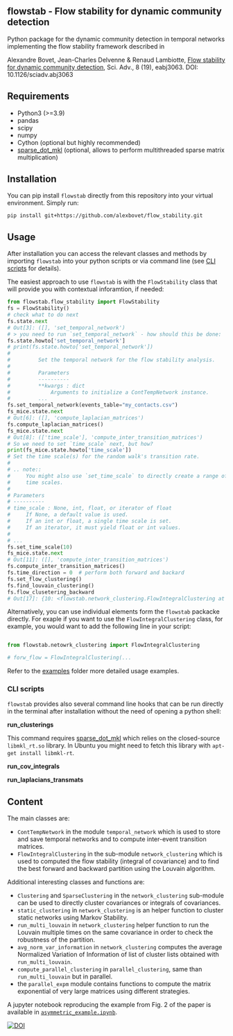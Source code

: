 ## flowstab - Flow stability for dynamic community detection
Python package for the dynamic community detection in temporal networks implementing the flow stability framework described in 

Alexandre Bovet, Jean-Charles Delvenne & Renaud Lambiotte,
[Flow stability for dynamic community detection](https://www.science.org/doi/10.1126/sciadv.abj3063),
Sci. Adv., 8 (19), eabj3063. DOI: 10.1126/sciadv.abj3063

<!--- quickstart --->
## Requirements
- Python3 (>=3.9)
- pandas
- scipy
- numpy
- Cython (optional but highly recommended)
- [sparse_dot_mkl](https://github.com/flatironinstitute/sparse_dot) (optional, allows to perform multithreaded sparse matrix multiplication)

## Installation

You can pip install `flowstab` directly from this repository into your virtual
environment. Simply run:

    pip install git+https://github.com/alexbovet/flow_stability.git

## Usage

After installation you can access the relevant classes and methods by importing
`flowstab` into your python scripts or via command line (see [CLI scripts](#cli-scripts) for details).

The easiest approach to use `flowstab` is with the `FlowStability` class that will provide you with contextual inforamtion, if needed:

```python
from flowstab.flow_stability import FlowStability
fs = FlowStability()
# check what to do next
fs.state.next
# Out[3]: ([], 'set_temporal_network')
# > you need to run `set_temporal_network` - how should this be done:
fs.state.howto['set_temporal_network']
# print(fs.state.howto['set_temporal_network'])
# 
#         Set the temporal network for the flow stability analysis.
# 
#         Parameters
#         ----------
#         **kwargs : dict
#             Arguments to initialize a ContTempNetwork instance.
#         ...
fs.set_temporal_network(events_table="my_contacts.csv")
fs_mice.state.next
# Out[6]: ([], 'compute_laplacian_matrices')
fs.compute_laplacian_matrices()
fs_mice.state.next
# Out[8]: (['time_scale'], 'compute_inter_transition_matrices')
# So we need to set `time_scale` next, but how?
print(fs_mice.state.howto['time_scale'])
# Set the time scale(s) for the random walk's transition rate.
# 
# .. note::
#     You might also use `set_time_scale` to directly create a range of
#     time scales.
# 
# Parameters
# ----------
# time_scale : None, int, float, or iterator of float
#     If None, a default value is used.
#     If an int or float, a single time scale is set.
#     If an iterator, it must yield float or int values.
# 
# ...
fs.set_time_scale(10)
fs_mice.state.next
# Out[11]: ([], 'compute_inter_transition_matrices')
fs.compute_inter_transition_matrices()
fs.time_direction = 0  # perform both forward and backard
fs.set_flow_clustering()
fs.find_louvain_clustering()
fs.flow_clusetering_backward
# Out[17]: {10: <flowstab.network_clustering.FlowIntegralClustering at 0x7fef57a7fd00>}
```

Alternatively, you can use individual elements form the `flowstab` packacke directly.
For exaple if you want to use the `FlowIntegralClustering` class, for example, you would
want to add the following line in your script:

```python

from flowstab.netowrk_clustering import FlowIntegralClustering

# forw_flow = FlowIntegralClustering(...
```

Refer to the [examples](./examples/) folder more detailed usage examples.

### CLI scripts

`flowstab` provides also several command line hooks that can be run
directly in the terminal after installation without the need of opening a
python shell:

**run\_clusterings**

This command requires
[sparse\_dot\_mkl](https://github.com/flatironinstitute/sparse_dot) which relies
on the closed-source `libmkl_rt.so` library. In Ubuntu you might need to fetch
this library with `apt-get install libmkl-rt`.

**run\_cov\_integrals**

**run\_laplacians\_transmats**

## Content

The main classes are:
- `ContTempNetwork` in the module `temporal_network` which is used to store and save temporal networks and to compute inter-event transition matrices.
- `FlowIntegralClustering` in the sub-module `network_clustering` which is used to computed the flow stability (integral of covariance) and to find the best forward and backward partition using the Louvain algorithm.

Additional interesting classes and functions are:
- `Clustering` and `SparseClustering` in the `network_clustering` sub-module can be used to directly cluster covariances or integrals of covariances.
- `static_clustering` in `network_clustering` is an helper function to cluster static networks using Markov Stability.
- `run_multi_louvain` in `network_clustering` helper function to run the Louvain multiple times on the same covariance in order to check the robustness of the partition.
- `avg_norm_var_information` in `network_clustering` computes the average Normalized Variation of Information of list of cluster lists obtained with `run_multi_louvain`.
- `compute_parallel_clustering` in `parallel_clustering`, same than `run_multi_louvain` but in parallel.
- the `parallel_expm` module contains functions to compute the matrix exponential of very large matrices using different strategies.

A jupyter notebook reproducing the example from Fig. 2 of the paper is available in [`asymmetric_example.ipynb`](https://github.com/alexbovet/flow_stability/blob/main/asymmetric_example.ipynb).


[![DOI](https://zenodo.org/badge/330739659.svg)](https://zenodo.org/badge/latestdoi/330739659)


